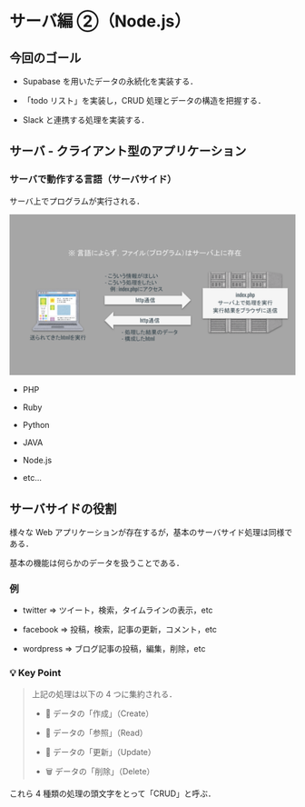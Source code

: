 # サーバ編 ②（Node.js）

## 今回のゴール

- Supabase を用いたデータの永続化を実装する．

- 「todo リスト」を実装し，CRUD 処理とデータの構造を把握する．

- Slack と連携する処理を実装する．

## サーバ - クライアント型のアプリケーション

### サーバで動作する言語（サーバサイド）

サーバ上でプログラムが実行される．

![サーバサイド言語の動き方](./img/php_web_server.svg)

- PHP

- Ruby

- Python

- JAVA

- Node.js

- etc...

## サーバサイドの役割

様々な Web アプリケーションが存在するが，基本のサーバサイド処理は同様である．

基本の機能は何らかのデータを扱うことである．

### 例

- twitter => ツイート，検索，タイムラインの表示，etc

- facebook => 投稿，検索，記事の更新，コメント，etc

- wordpress => ブログ記事の投稿，編集，削除，etc

### 💡 Key Point

> 上記の処理は以下の 4 つに集約される．
>
> - 📝 データの「作成」（Create）
>
> - 📖 データの「参照」（Read）
>
> - 🔄 データの「更新」（Update）
>
> - 🗑 データの「削除」（Delete）

これら 4 種類の処理の頭文字をとって「CRUD」と呼ぶ．
